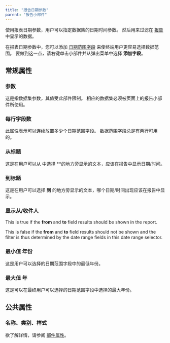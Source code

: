 ```yaml
---
title: "报告日期参数"
parent: "报告小部件"
---
```




使用报表日期参数，用户可以指定数据集的日期时间参数。 然后用来过滤在 [报告](report-widgets) 中显示的数据。

在报表日期参数中，您可以添加 [日期范围字段](date-range-field) 来使终端用户更容易选择数据范围。 要做到这一点，请右键单击小部件并从弹出菜单中选择 **添加字段**。

## 常规属性

### 参数

这是指数据集参数，其值受此部件限制。 相应的数据集必须被页面上的报告小部件所使用。

### 每行字段数

此属性表示可以连续放置多少个日期范围字段。 数据范围字段总是有两行可用的。

### 从标题

这是在用户可以从</strong> 中选择 **的地方旁显示的文本，应该在报告中显示日期/时间。</p>

### 到标题

这是在用户可以选择 **到** 的地方旁显示的文本，哪个日期/时间出现应该在报告中显示。

### 显示从/收件人

This is true if the **from** and **to** field results should be shown in the report.

This is false if the **from** and **to** field results should not be shown and the filter is thus determined by the date range fields in this date range selector.

### 最小值 年份

这是用户可以选择的日期范围字段中的最低年份。

### 最大值 年

这是可以在最终用户可以选择的日期范围字段中选择的最大年份。

## 公共属性

### 名称、类别、样式

欲了解详情，请参阅 [部件属性](common-widget-properties)。
